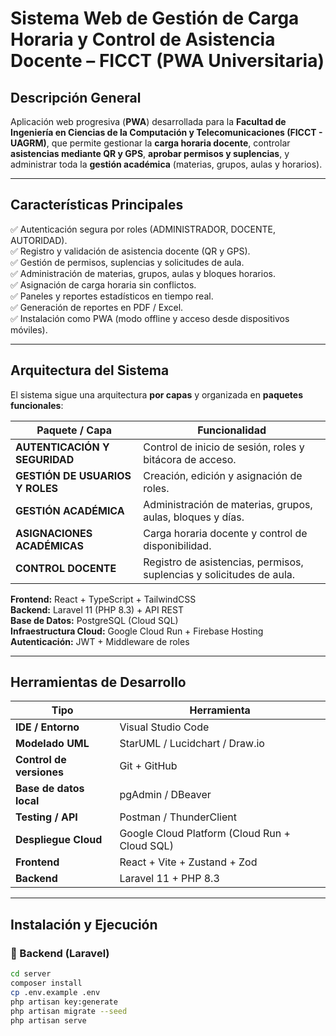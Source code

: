 #  Sistema Web de Gestión de Carga Horaria y Control de Asistencia Docente – FICCT (PWA Universitaria)

##  Descripción General
Aplicación web progresiva (**PWA**) desarrollada para la **Facultad de Ingeniería en Ciencias de la Computación y Telecomunicaciones (FICCT - UAGRM)**, que permite gestionar la **carga horaria docente**, controlar **asistencias mediante QR y GPS**, **aprobar permisos y suplencias**, y administrar toda la **gestión académica** (materias, grupos, aulas y horarios).

---

##  Características Principales
✅ Autenticación segura por roles (ADMINISTRADOR, DOCENTE, AUTORIDAD).  
✅ Registro y validación de asistencia docente (QR y GPS).  
✅ Gestión de permisos, suplencias y solicitudes de aula.  
✅ Administración de materias, grupos, aulas y bloques horarios.  
✅ Asignación de carga horaria sin conflictos.  
✅ Paneles y reportes estadísticos en tiempo real.  
✅ Generación de reportes en PDF / Excel.  
✅ Instalación como PWA (modo offline y acceso desde dispositivos móviles).  

---

##  Arquitectura del Sistema
El sistema sigue una arquitectura **por capas** y organizada en **paquetes funcionales**:

| Paquete / Capa | Funcionalidad |
|----------------|----------------|
| **AUTENTICACIÓN Y SEGURIDAD** | Control de inicio de sesión, roles y bitácora de acceso. |
| **GESTIÓN DE USUARIOS Y ROLES** | Creación, edición y asignación de roles. |
| **GESTIÓN ACADÉMICA** | Administración de materias, grupos, aulas, bloques y días. |
| **ASIGNACIONES ACADÉMICAS** | Carga horaria docente y control de disponibilidad. |
| **CONTROL DOCENTE** | Registro de asistencias, permisos, suplencias y solicitudes de aula. |

 **Frontend:** React + TypeScript + TailwindCSS  
 **Backend:** Laravel 11 (PHP 8.3) + API REST  
 **Base de Datos:** PostgreSQL (Cloud SQL)  
 **Infraestructura Cloud:** Google Cloud Run + Firebase Hosting  
 **Autenticación:** JWT + Middleware de roles  

---

##  Herramientas de Desarrollo

| Tipo | Herramienta |
|------|--------------|
| **IDE / Entorno** | Visual Studio Code |
| **Modelado UML** | StarUML / Lucidchart / Draw.io |
| **Control de versiones** | Git + GitHub |
| **Base de datos local** | pgAdmin / DBeaver |
| **Testing / API** | Postman / ThunderClient |
| **Despliegue Cloud** | Google Cloud Platform (Cloud Run + Cloud SQL) |
| **Frontend** | React + Vite + Zustand + Zod |
| **Backend** | Laravel 11 + PHP 8.3 |

---

##  Instalación y Ejecución

### 🔹 Backend (Laravel)
```bash
cd server
composer install
cp .env.example .env
php artisan key:generate
php artisan migrate --seed
php artisan serve
